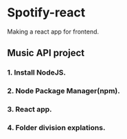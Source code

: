 # Spotify-react

  Making a react app for frontend.
  
## Music API project

### 1. Install NodeJS.
### 2. Node Package Manager(npm).
### 3. React app.
### 4. Folder division explations.
